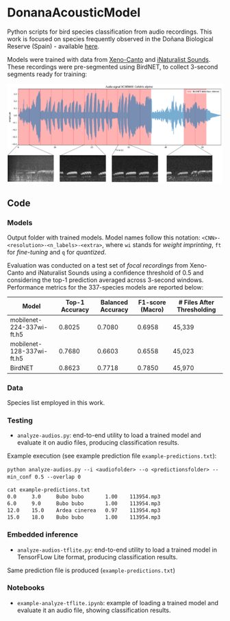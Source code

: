 # DonanaAcousticModel

Python scripts for bird species classification from audio recordings. This work is focused on species frequently observed in the Doñana Biological Reserve (Spain) - available [here](Data/SpeciesList.txt).

Models were trained with data from [Xeno-Canto](https://xeno-canto.org/) and [iNaturalist Sounds](https://proceedings.neurips.cc/paper_files/paper/2024/hash/ef3713b8d72266e803f9346088fed92d-Abstract-Datasets_and_Benchmarks_Track.html). These recordings were pre-segmented using BirdNET, to collect 3-second segments ready for training:


<img src="Data/pre-processing.png" width="600">


## Code

### Models

Output folder with trained models. Model names follow this notation: `<CNN>-<resolution>-<n_labels>-<extra>`, where `wi` stands for *weight imprinting*, `ft` for *fine-tuning* and `q` for *quantized*. 

Evaluation was conducted on a test set of *focal recordings* from Xeno-Canto and iNaturalist Sounds using a confidence threshold of 0.5 and considering the top-1 prediction averaged across 3-second windows. Performance metrics for the 337-species models are reported below:

| Model                     | Top-1 Accuracy | Balanced Accuracy | F1-score (Macro) | # Files After Thresholding |
|--------------------------|----------------|-------------------|------------------|-----------------------------|
| mobilenet-224-337wi-ft.h5| 0.8025         | 0.7080            | 0.6958           | 45,339                      |
| mobilenet-128-337wi-ft.h5| 0.7680         | 0.6603            | 0.6558           | 45,023                      |
| BirdNET                  | 0.8623         | 0.7718            | 0.7850           | 45,970                      |


### Data

Species list employed in this work.

### Testing

- `analyze-audios.py`: end-to-end utility to load a trained model and evaluate it on audio files, producing classification results.

Example execution (see example prediction file `example-predictions.txt`):

```python analyze-audios.py --i <audiofolder> --o <predictionsfolder> --min_conf 0.5 --overlap 0```


```
cat example-predictions.txt 
0.0     3.0     Bubo bubo       1.00    113954.mp3
6.0     9.0     Bubo bubo       1.00    113954.mp3
12.0    15.0    Ardea cinerea   0.97    113954.mp3
15.0    18.0    Bubo bubo       1.00    113954.mp3
```

### Embedded inference

- `analyze-audios-tflite.py`: end-to-end utility to load a trained model in TensorFLow Lite format, producing classification results.

Same prediction file is produced (`example-predictions.txt`)

### Notebooks

- `example-analyze-tflite.ipynb`: example of loading a trained model and evaluate it an audio file, showing classification results.

